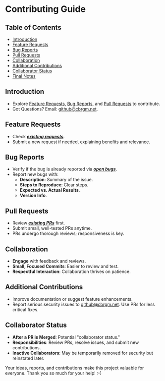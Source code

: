 # Contributing Guide

## Table of Contents
- [Introduction](#introduction)
- [Feature Requests](#feature-requests)
- [Bug Reports](#bug-reports)
- [Pull Requests](#pull-requests)
- [Collaboration](#collaboration)
- [Additional Contributions](#additional-contributions)
- [Collaborator Status](#collaborator-status)
- [Final Notes](#final-notes)

## Introduction
- Explore [Feature Requests](#feature-requests), [Bug Reports](#bug-reports), and [Pull Requests](#pull-requests) to contribute.
- Got Questions? Email: <github@cbrgm.net>.

## Feature Requests
- Check ***[existing requests](https://github.com/cbrgm/bluesky-github-action/issues)***.
- Submit a new request if needed, explaining benefits and relevance.

## Bug Reports
- Verify if the bug is already reported via ***[open bugs](https://github.com/cbrgm/bluesky-github-action/issues)***.
- Report new bugs with:
  - **Description**: Summary of the issue.
  - **Steps to Reproduce**: Clear steps.
  - **Expected vs. Actual Results**.
  - **Version Info**.

## Pull Requests
- Review ***[existing PRs](https://github.com/cbrgm/bluesky-github-action/pulls)*** first.
- Submit small, well-tested PRs anytime.
- PRs undergo thorough reviews; responsiveness is key.

## Collaboration
- **Engage** with feedback and reviews.
- **Small, Focused Commits**: Easier to review and test.
- **Respectful Interaction**: Collaboration thrives on patience.

## Additional Contributions
- Improve documentation or suggest feature enhancements.
- Report serious security issues to <github@cbrgm.net>. Use PRs for less critical fixes.

## Collaborator Status
- **After a PR is Merged**: Potential "collaborator status."
- **Responsibilities**: Review PRs, resolve issues, and submit new contributions.
- **Inactive Collaborators**: May be temporarily removed for security but reinstated later.

Your ideas, reports, and contributions make this project valuable for everyone. Thank you so much for your help! :-)

